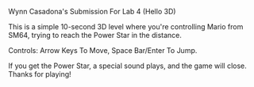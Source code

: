 Wynn Casadona's Submission For Lab 4 (Hello 3D)

This is a simple 10-second 3D level where you're controlling Mario from SM64, trying to reach the Power Star in the distance.

Controls: Arrow Keys To Move, Space Bar/Enter To Jump.

If you get the Power Star, a special sound plays, and the game will close. Thanks for playing!

